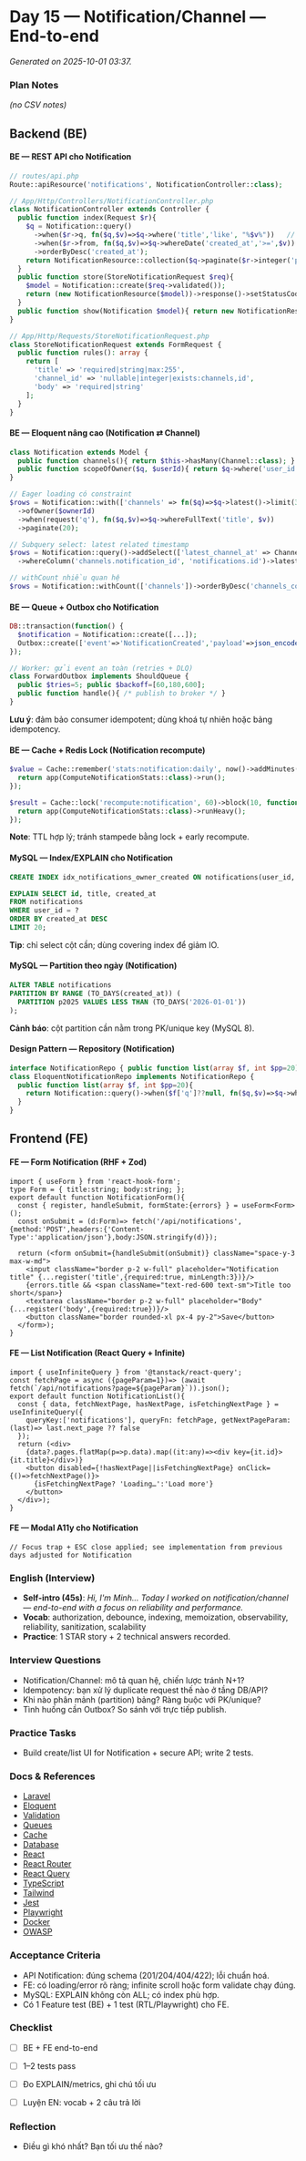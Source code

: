 # Day 15 — Notification/Channel — End-to-end

_Generated on 2025-10-01 03:37._

### Plan Notes
_(no CSV notes)_

## Backend (BE)

#### BE — REST API cho Notification
```php
// routes/api.php
Route::apiResource('notifications', NotificationController::class);

// App/Http/Controllers/NotificationController.php
class NotificationController extends Controller {
  public function index(Request $r){
    $q = Notification::query()
      ->when($r->q, fn($q,$v)=>$q->where('title','like', "%$v%"))   // search
      ->when($r->from, fn($q,$v)=>$q->whereDate('created_at','>=',$v)) // filter
      ->orderByDesc('created_at');
    return NotificationResource::collection($q->paginate($r->integer('per_page',20)));
  }
  public function store(StoreNotificationRequest $req){
    $model = Notification::create($req->validated());
    return (new NotificationResource($model))->response()->setStatusCode(201);
  }
  public function show(Notification $model){ return new NotificationResource($model->load('channels')); }
}

// App/Http/Requests/StoreNotificationRequest.php
class StoreNotificationRequest extends FormRequest {
  public function rules(): array {
    return [
      'title' => 'required|string|max:255',
      'channel_id' => 'nullable|integer|exists:channels,id',
      'body' => 'required|string'
    ];
  }
}
```

#### BE — Eloquent nâng cao (Notification ⇄ Channel)
```php
class Notification extends Model {
  public function channels(){ return $this->hasMany(Channel::class); }
  public function scopeOfOwner($q, $userId){ return $q->where('user_id',$userId); }
}

// Eager loading có constraint
$rows = Notification::with(['channels' => fn($q)=>$q->latest()->limit(3)])
  ->ofOwner($ownerId)
  ->when(request('q'), fn($q,$v)=>$q->whereFullText('title', $v))
  ->paginate(20);

// Subquery select: latest related timestamp
$rows = Notification::query()->addSelect(['latest_channel_at' => Channel::select('created_at')
  ->whereColumn('channels.notification_id', 'notifications.id')->latest()->limit(1)])->get();

// withCount nhiều quan hệ
$rows = Notification::withCount(['channels'])->orderByDesc('channels_count')->limit(50)->get();
```

#### BE — Queue + Outbox cho Notification
```php
DB::transaction(function() {
  $notification = Notification::create([...]);
  Outbox::create(['event'=>'NotificationCreated','payload'=>json_encode($notification)]);
});

// Worker: gửi event an toàn (retries + DLQ)
class ForwardOutbox implements ShouldQueue {
  public $tries=5; public $backoff=[60,180,600];
  public function handle(){ /* publish to broker */ }
}
```
**Lưu ý**: đảm bảo consumer idempotent; dùng khoá tự nhiên hoặc bảng idempotency.


#### BE — Cache + Redis Lock (Notification recompute)
```php
$value = Cache::remember('stats:notification:daily', now()->addMinutes(15), function(){
  return app(ComputeNotificationStats::class)->run();
});

$result = Cache::lock('recompute:notification', 60)->block(10, function(){
  return app(ComputeNotificationStats::class)->runHeavy();
});
```
**Note**: TTL hợp lý; tránh stampede bằng lock + early recompute.


#### MySQL — Index/EXPLAIN cho Notification
```sql
CREATE INDEX idx_notifications_owner_created ON notifications(user_id, created_at DESC);

EXPLAIN SELECT id, title, created_at
FROM notifications
WHERE user_id = ?
ORDER BY created_at DESC
LIMIT 20;
```
**Tip**: chỉ select cột cần; dùng covering index để giảm IO.


#### MySQL — Partition theo ngày (Notification)
```sql
ALTER TABLE notifications
PARTITION BY RANGE (TO_DAYS(created_at)) (
  PARTITION p2025 VALUES LESS THAN (TO_DAYS('2026-01-01'))
);
```
**Cảnh báo**: cột partition cần nằm trong PK/unique key (MySQL 8).


#### Design Pattern — Repository (Notification)
```php
interface NotificationRepo { public function list(array $f, int $pp=20); }
class EloquentNotificationRepo implements NotificationRepo {
  public function list(array $f, int $pp=20){
    return Notification::query()->when($f['q']??null, fn($q,$v)=>$q->where('title','like',"%$v%"))->paginate($pp);
  }
}
```

## Frontend (FE)

#### FE — Form Notification (RHF + Zod)
```tsx
import { useForm } from 'react-hook-form';
type Form = { title:string; body:string; };
export default function NotificationForm(){
  const { register, handleSubmit, formState:{errors} } = useForm<Form>();
  const onSubmit = (d:Form)=> fetch('/api/notifications',{method:'POST',headers:{'Content-Type':'application/json'},body:JSON.stringify(d)});

  return (<form onSubmit={handleSubmit(onSubmit)} className="space-y-3 max-w-md">
    <input className="border p-2 w-full" placeholder="Notification title" {...register('title',{required:true, minLength:3})}/>
    {errors.title && <span className="text-red-600 text-sm">Title too short</span>}
    <textarea className="border p-2 w-full" placeholder="Body" {...register('body',{required:true})}/>
    <button className="border rounded-xl px-4 py-2">Save</button>
  </form>);
}
```

#### FE — List Notification (React Query + Infinite)
```tsx
import { useInfiniteQuery } from '@tanstack/react-query';
const fetchPage = async ({pageParam=1})=> (await fetch(`/api/notifications?page=${pageParam}`)).json();
export default function NotificationList(){
  const { data, fetchNextPage, hasNextPage, isFetchingNextPage } = useInfiniteQuery({
    queryKey:['notifications'], queryFn: fetchPage, getNextPageParam: (last)=> last.next_page ?? false
  });
  return (<div>
    {data?.pages.flatMap(p=>p.data).map((it:any)=><div key={it.id}>{it.title}</div>)}
    <button disabled={!hasNextPage||isFetchingNextPage} onClick={()=>fetchNextPage()}>
      {isFetchingNextPage? 'Loading…':'Load more'}
    </button>
  </div>);
}
```

#### FE — Modal A11y cho Notification
```tsx
// Focus trap + ESC close applied; see implementation from previous days adjusted for Notification
```

### English (Interview)
- **Self-intro (45s)**: *Hi, I'm Minh... Today I worked on notification/channel — end-to-end with a focus on reliability and performance.*
- **Vocab**: authorization, debounce, indexing, memoization, observability, reliability, sanitization, scalability
- **Practice**: 1 STAR story + 2 technical answers recorded.


### Interview Questions
- Notification/Channel: mô tả quan hệ, chiến lược tránh N+1?
- Idempotency: bạn xử lý duplicate request thế nào ở tầng DB/API?
- Khi nào phân mảnh (partition) bảng? Ràng buộc với PK/unique?
- Tình huống cần Outbox? So sánh với trực tiếp publish.


### Practice Tasks
- Build create/list UI for Notification + secure API; write 2 tests.

### Docs & References
- [Laravel](https://laravel.com/docs)
- [Eloquent](https://laravel.com/docs/eloquent)
- [Validation](https://laravel.com/docs/validation)
- [Queues](https://laravel.com/docs/queues)
- [Cache](https://laravel.com/docs/cache)
- [Database](https://dev.mysql.com/doc/)
- [React](https://react.dev/learn)
- [React Router](https://reactrouter.com/en/main)
- [React Query](https://tanstack.com/query/latest)
- [TypeScript](https://www.typescriptlang.org/docs/)
- [Tailwind](https://tailwindcss.com/docs)
- [Jest](https://jestjs.io/docs/getting-started)
- [Playwright](https://playwright.dev/docs/intro)
- [Docker](https://docs.docker.com/)
- [OWASP](https://owasp.org/www-project-top-ten/)

### Acceptance Criteria
- API Notification: đúng schema (201/204/404/422); lỗi chuẩn hoá.
- FE: có loading/error rõ ràng; infinite scroll hoặc form validate chạy đúng.
- MySQL: EXPLAIN không còn ALL; có index phù hợp.
- Có 1 Feature test (BE) + 1 test (RTL/Playwright) cho FE.


### Checklist
- [ ] BE + FE end-to-end
- [ ] 1–2 tests pass
- [ ] Đo EXPLAIN/metrics, ghi chú tối ưu
- [ ] Luyện EN: vocab + 2 câu trả lời


### Reflection
- Điều gì khó nhất? Bạn tối ưu thế nào?